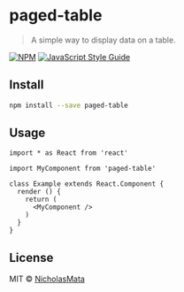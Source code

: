 # paged-table

> A simple way to display data on a table.

[![NPM](https://img.shields.io/npm/v/paged-table.svg)](https://www.npmjs.com/package/paged-table) [![JavaScript Style Guide](https://img.shields.io/badge/code_style-standard-brightgreen.svg)](https://standardjs.com)

## Install

```bash
npm install --save paged-table
```

## Usage

```tsx
import * as React from 'react'

import MyComponent from 'paged-table'

class Example extends React.Component {
  render () {
    return (
      <MyComponent />
    )
  }
}
```

## License

MIT © [NicholasMata](https://github.com/NicholasMata)
